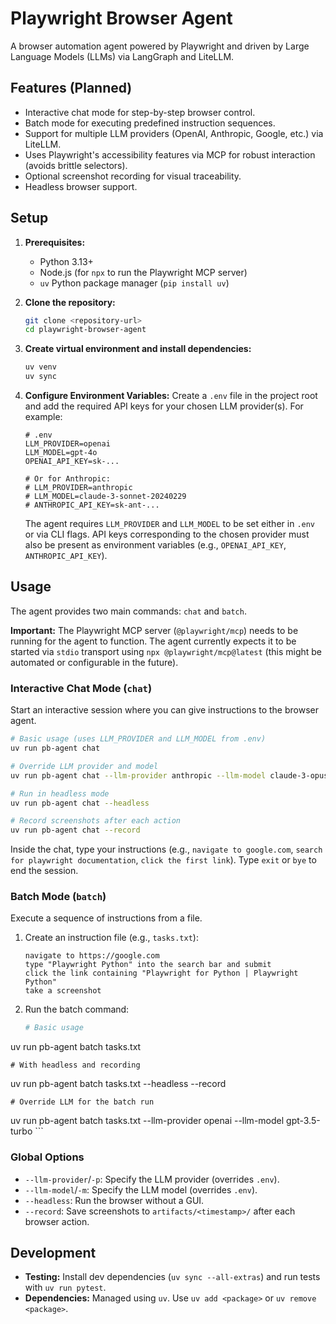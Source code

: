 # Playwright Browser Agent

A browser automation agent powered by Playwright and driven by Large Language Models (LLMs) via LangGraph and LiteLLM.

## Features (Planned)

* Interactive chat mode for step-by-step browser control.
* Batch mode for executing predefined instruction sequences.
* Support for multiple LLM providers (OpenAI, Anthropic, Google, etc.) via LiteLLM.
* Uses Playwright's accessibility features via MCP for robust interaction (avoids brittle selectors).
* Optional screenshot recording for visual traceability.
* Headless browser support.

## Setup

1. **Prerequisites:**
    * Python 3.13+
    * Node.js (for `npx` to run the Playwright MCP server)
    * `uv` Python package manager (`pip install uv`)

2. **Clone the repository:**

    ```bash
    git clone <repository-url>
    cd playwright-browser-agent
    ```

3. **Create virtual environment and install dependencies:**

    ```bash
    uv venv
    uv sync
    ```

4. **Configure Environment Variables:**
    Create a `.env` file in the project root and add the required API keys for your chosen LLM provider(s). For example:

    ```dotenv
    # .env
    LLM_PROVIDER=openai
    LLM_MODEL=gpt-4o
    OPENAI_API_KEY=sk-...

    # Or for Anthropic:
    # LLM_PROVIDER=anthropic
    # LLM_MODEL=claude-3-sonnet-20240229
    # ANTHROPIC_API_KEY=sk-ant-...
    ```

    The agent requires `LLM_PROVIDER` and `LLM_MODEL` to be set either in `.env` or via CLI flags. API keys corresponding to the chosen provider must also be present as environment variables (e.g., `OPENAI_API_KEY`, `ANTHROPIC_API_KEY`).

## Usage

The agent provides two main commands: `chat` and `batch`.

**Important:** The Playwright MCP server (`@playwright/mcp`) needs to be running for the agent to function. The agent currently expects it to be started via `stdio` transport using `npx @playwright/mcp@latest` (this might be automated or configurable in the future).

### Interactive Chat Mode (`chat`)

Start an interactive session where you can give instructions to the browser agent.

```bash
# Basic usage (uses LLM_PROVIDER and LLM_MODEL from .env)
uv run pb-agent chat

# Override LLM provider and model
uv run pb-agent chat --llm-provider anthropic --llm-model claude-3-opus-20240229

# Run in headless mode
uv run pb-agent chat --headless

# Record screenshots after each action
uv run pb-agent chat --record
```

Inside the chat, type your instructions (e.g., `navigate to google.com`, `search for playwright documentation`, `click the first link`). Type `exit` or `bye` to end the session.

### Batch Mode (`batch`)

Execute a sequence of instructions from a file.

1. Create an instruction file (e.g., `tasks.txt`):

    ```
    navigate to https://google.com
    type "Playwright Python" into the search bar and submit
    click the link containing "Playwright for Python | Playwright Python"
    take a screenshot
    ```

2. Run the batch command:

    ```bash
    # Basic usage

uv run pb-agent batch tasks.txt

    # With headless and recording
uv run pb-agent batch tasks.txt --headless --record

    # Override LLM for the batch run
uv run pb-agent batch tasks.txt --llm-provider openai --llm-model gpt-3.5-turbo
    ```

### Global Options

* `--llm-provider`/`-p`: Specify the LLM provider (overrides `.env`).
* `--llm-model`/`-m`: Specify the LLM model (overrides `.env`).
* `--headless`: Run the browser without a GUI.
* `--record`: Save screenshots to `artifacts/<timestamp>/` after each browser action.

## Development

* **Testing:** Install dev dependencies (`uv sync --all-extras`) and run tests with `uv run pytest`.
* **Dependencies:** Managed using `uv`. Use `uv add <package>` or `uv remove <package>`.
